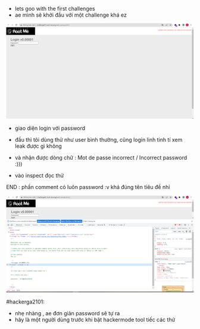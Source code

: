 - lets goo with the first challenges 
- ae mình sẽ khởi đầu với một challenge khá ez 

![Alt text](<../image/1.png>)

- giao diện login với password 

- đầu thì tôi dùng thử như user bình thường, cũng login linh tinh tí xem leak được gì không 

+ và nhận được dòng chữ : Mot de passe incorrect / Incorrect password :))) 

- vào inspect đọc thử 

END : phần comment có luôn password :v khá đúng tên tiêu đề nhỉ 

![Alt text](<../image/1,1.png>)

#hackerga2101: 
- nhẹ nhàng , ae đơn giản password sẽ tự ra 
- hãy là một người dùng trước khi bật hackermode tool tiếc các thứ 
